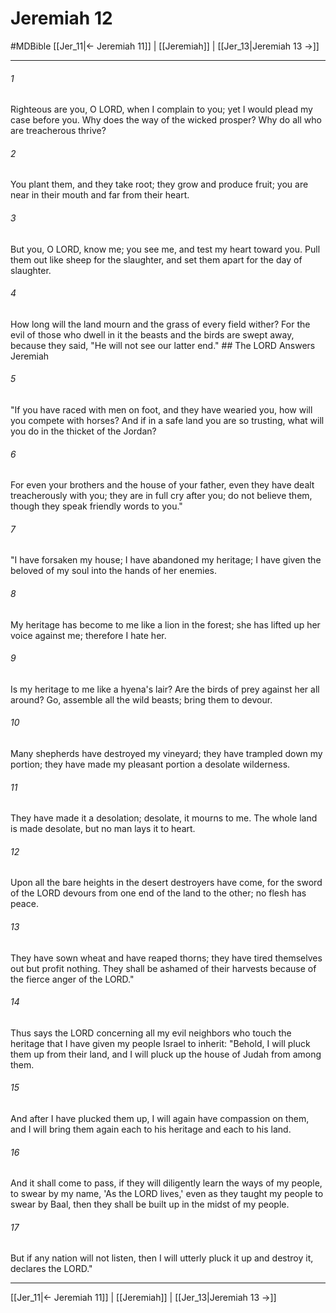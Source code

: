 # Jeremiah 12
#MDBible
[[Jer_11|← Jeremiah 11]] | [[Jeremiah]] | [[Jer_13|Jeremiah 13 →]]

***

###### 1 

Righteous are you, O LORD, when I complain to you; yet I would plead my case before you. Why does the way of the wicked prosper? Why do all who are treacherous thrive? 

###### 2 

You plant them, and they take root; they grow and produce fruit; you are near in their mouth and far from their heart. 

###### 3 

But you, O LORD, know me; you see me, and test my heart toward you. Pull them out like sheep for the slaughter, and set them apart for the day of slaughter. 

###### 4 

How long will the land mourn and the grass of every field wither? For the evil of those who dwell in it the beasts and the birds are swept away, because they said, "He will not see our latter end." ## The LORD Answers Jeremiah 

###### 5 

"If you have raced with men on foot, and they have wearied you, how will you compete with horses? And if in a safe land you are so trusting, what will you do in the thicket of the Jordan? 

###### 6 

For even your brothers and the house of your father, even they have dealt treacherously with you; they are in full cry after you; do not believe them, though they speak friendly words to you." 

###### 7 

"I have forsaken my house; I have abandoned my heritage; I have given the beloved of my soul into the hands of her enemies. 

###### 8 

My heritage has become to me like a lion in the forest; she has lifted up her voice against me; therefore I hate her. 

###### 9 

Is my heritage to me like a hyena's lair? Are the birds of prey against her all around? Go, assemble all the wild beasts; bring them to devour. 

###### 10 

Many shepherds have destroyed my vineyard; they have trampled down my portion; they have made my pleasant portion a desolate wilderness. 

###### 11 

They have made it a desolation; desolate, it mourns to me. The whole land is made desolate, but no man lays it to heart. 

###### 12 

Upon all the bare heights in the desert destroyers have come, for the sword of the LORD devours from one end of the land to the other; no flesh has peace. 

###### 13 

They have sown wheat and have reaped thorns; they have tired themselves out but profit nothing. They shall be ashamed of their harvests because of the fierce anger of the LORD." 

###### 14 

Thus says the LORD concerning all my evil neighbors who touch the heritage that I have given my people Israel to inherit: "Behold, I will pluck them up from their land, and I will pluck up the house of Judah from among them. 

###### 15 

And after I have plucked them up, I will again have compassion on them, and I will bring them again each to his heritage and each to his land. 

###### 16 

And it shall come to pass, if they will diligently learn the ways of my people, to swear by my name, 'As the LORD lives,' even as they taught my people to swear by Baal, then they shall be built up in the midst of my people. 

###### 17 

But if any nation will not listen, then I will utterly pluck it up and destroy it, declares the LORD." 

***

[[Jer_11|← Jeremiah 11]] | [[Jeremiah]] | [[Jer_13|Jeremiah 13 →]]
